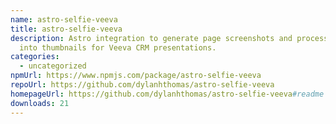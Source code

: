 ```yaml
---
name: astro-selfie-veeva
title: astro-selfie-veeva
description: Astro integration to generate page screenshots and process them
  into thumbnails for Veeva CRM presentations.
categories:
  - uncategorized
npmUrl: https://www.npmjs.com/package/astro-selfie-veeva
repoUrl: https://github.com/dylanhthomas/astro-selfie-veeva
homepageUrl: https://github.com/dylanhthomas/astro-selfie-veeva#readme
downloads: 21
---
```

